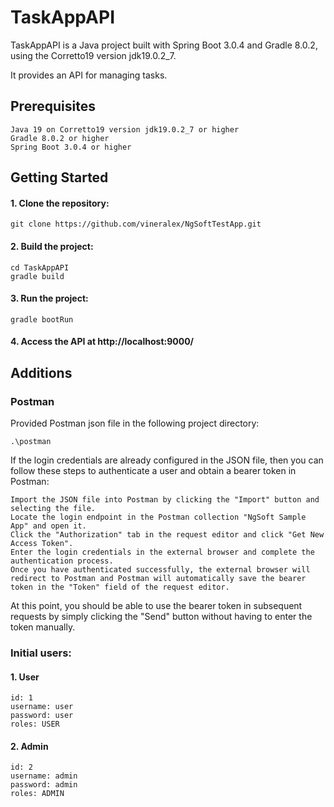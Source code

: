 # TaskAppAPI

TaskAppAPI is a Java project built with Spring Boot 3.0.4 and Gradle 8.0.2, using the Corretto19 version jdk19.0.2_7. 

It provides an API for managing tasks.

## Prerequisites

    Java 19 on Corretto19 version jdk19.0.2_7 or higher
    Gradle 8.0.2 or higher
    Spring Boot 3.0.4 or higher 

## Getting Started

#### 1. Clone the repository:

    git clone https://github.com/vineralex/NgSoftTestApp.git

#### 2. Build the project:

    cd TaskAppAPI
    gradle build

#### 3. Run the project:

    gradle bootRun

#### 4. Access the API at http://localhost:9000/

## Additions

### Postman
Provided Postman json file in the following project directory:

    .\postman

If the login credentials are already configured in the JSON file, then you can follow these steps to authenticate a user and obtain a bearer token in Postman:

    Import the JSON file into Postman by clicking the "Import" button and selecting the file.
    Locate the login endpoint in the Postman collection "NgSoft Sample App" and open it.
    Click the "Authorization" tab in the request editor and click "Get New Access Token".
    Enter the login credentials in the external browser and complete the authentication process.
    Once you have authenticated successfully, the external browser will redirect to Postman and Postman will automatically save the bearer token in the "Token" field of the request editor.

At this point, you should be able to use the bearer token in subsequent requests by simply clicking the "Send" button without having to enter the token manually.

### Initial users:

#### 1. User
    id: 1
    username: user
    password: user
    roles: USER

#### 2. Admin
    id: 2
    username: admin
    password: admin
    roles: ADMIN